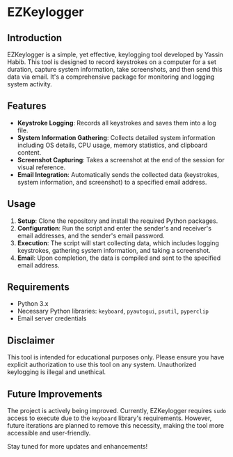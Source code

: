 # EZKeylogger

## Introduction
EZKeylogger is a simple, yet effective, keylogging tool developed by Yassin Habib. This tool is designed to record keystrokes on a computer for a set duration, capture system information, take screenshots, and then send this data via email. It's a comprehensive package for monitoring and logging system activity.

## Features
- **Keystroke Logging**: Records all keystrokes and saves them into a log file.
- **System Information Gathering**: Collects detailed system information including OS details, CPU usage, memory statistics, and clipboard content.
- **Screenshot Capturing**: Takes a screenshot at the end of the session for visual reference.
- **Email Integration**: Automatically sends the collected data (keystrokes, system information, and screenshot) to a specified email address.

## Usage
1. **Setup**: Clone the repository and install the required Python packages.
2. **Configuration**: Run the script and enter the sender's and receiver's email addresses, and the sender's email password.
3. **Execution**: The script will start collecting data, which includes logging keystrokes, gathering system information, and taking a screenshot.
4. **Email**: Upon completion, the data is compiled and sent to the specified email address.

## Requirements
- Python 3.x
- Necessary Python libraries: `keyboard`, `pyautogui`, `psutil`, `pyperclip`
- Email server credentials

## Disclaimer
This tool is intended for educational purposes only. Please ensure you have explicit authorization to use this tool on any system. Unauthorized keylogging is illegal and unethical.

## Future Improvements
The project is actively being improved. Currently, EZKeylogger requires `sudo` access to execute due to the `keyboard` library's requirements. However, future iterations are planned to remove this necessity, making the tool more accessible and user-friendly.

Stay tuned for more updates and enhancements!
